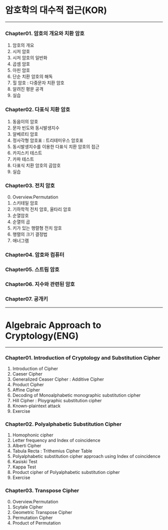 # 암호학의 대수적 접근(KOR)
---
### Chapter01. 암호의 개요와 치환 암호
1. 암호의 개요
2. 시저 암호
3. 시저 암호의 일반화
4. 곱셈 암호
5. 아핀 암호
6. 단순 치환 암호의 해독
7. 힐 암호 : 다중문자 치환 암호
8. 알려진 평문 공격
9. 실습
### Chapter02. 다표식 치환 암호
1. 동음이의 암호
2. 문자 빈도와 동시발생지수
3. 알베르티 암호
4. 정사각형 암호표 : 트리테미우스 암호표
5. 동시발생지수를 이용한 다표식 치환 암호의 접근
6. 카지스키 테스트
7. 카파 테스트
8. 다표식 치환 암호의 곱암호
9. 실습

### Chapter03. 전치 암호
0. Overview.Permutation
1. 스키테일 암호
2. 기하학적 전치 암호, 울타리 암호
3. 순열암호
4. 순열의 곱
5. 키가 있는 행렬형 전치 암호
6. 행렬의 크기 결정법
7. 애너그램

### Chapter04. 암호와 컴퓨터
### Chapter05. 스트림 암호
### Chapter06. 지수와 관련된 암호
### Chapter07. 공개키 
--- 

# Algebraic Approach to Cryptology(ENG)
---
### Chapter01. Introduction of Cryptology and Substitution Cipher
1. Introduction of Cipher
2. Caeser Cipher
3. Generalized Ceaser Cipher : Additive Cipher
4. Product Cipher
5. Affine Cipher
6. Decoding of Monoalphabetic monographic substitution cipher
7. Hill Cipher : Ploygraphic substitution cipher
8. Known-plaintext attack
9. Exercise

### Chapter02. Polyalphabetic Substitution Cipher
1. Homophonic cipher
2. Letter frequency and Index of coincidence
3. Alberti Cipher
4. Tabula Recta : Trithemius Cipher Table
5. Polyalphabetic substitution cipher approach using Index of coincidence
6. Kasiski Test
7. Kappa Test
8. Product cipher of Polyalphabetic substitution cipher
9. Exercise

### Chapter03. Transpose Cipher
0. Overview.Permutation
1. Scytale Cipher
2. Geometric Transpose Cipher
3. Permutation Cipher
4. Product of Permutation